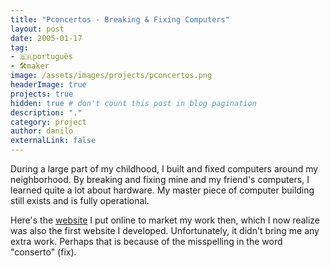 ```yaml
---
title: "Pconcertos - Breaking & Fixing Computers"
layout: post
date: 2005-01-17
tag:
- 🇧🇷português
- 🛠️maker
image: /assets/images/projects/pconcertos.png
headerImage: true
projects: true
hidden: true # don't count this post in blog pagination
description: "."
category: project
author: danilo
externalLink: false
---
```


During a large part of my childhood, I built and fixed computers around my neighborhood. By breaking and fixing mine and my friend's computers, I learned quite a lot about hardware. My master piece of computer building still exists and is fully operational.

Here's the [website](https://sites.google.com/site/pconcertos/) I put online to market my work then, which I now realize was also the first website I developed. Unfortunately, it didn't bring me any extra work. Perhaps that is because of the misspelling in the word "conserto" (fix).
